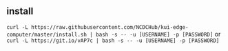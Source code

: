 ## install
`curl -L https://raw.githubusercontent.com/NCDCHub/kui-edge-computer/master/install.sh | bash -s -- -u [USERNAME] -p [PASSWORD]`
or  
`curl -L https://git.io/vAP7c | bash -s -- -u [USERNAME] -p [PASSWORD]`
